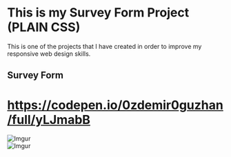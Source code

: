 # This is my Survey Form Project (PLAIN CSS)
This is one of the projects that I have created in order to improve my responsive web design skills.
## Survey Form
# https://codepen.io/0zdemir0guzhan/full/yLJmabB
![Imgur](https://i.imgur.com/A5udgCY.png)  
![Imgur](https://i.imgur.com/xVIcONt.png)
